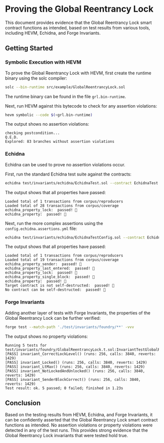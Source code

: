 # Proving the Global Reentrancy Lock

This document provides evidence that the Global Reentrancy Lock smart contract functions as intended, based on test results from various tools, including HEVM, Echidna, and Forge Invariants.

## Getting Started

### Symbolic Execution with HEVM

To prove the Global Reentrancy Lock with HEVM, first create the runtime binary using the solc compiler:

```bash
solc --bin-runtime src/example/GlobalReentrancyLock.sol 
```

The runtime binary can be found in the file `grl.bin-runtime`.

Next, run HEVM against this bytecode to check for any assertion violations:

```bash
hevm symbolic --code $(<grl.bin-runtime)
```

The output shows no assertion violations:

```
checking postcondition...
Q.E.D.
Explored: 83 branches without assertion violations
```

### Echidna

Echidna can be used to prove no assertion violations occur.

First, run the standard Echidna test suite against the contracts:

```bash
echidna test/invariants/echidna/EchidnaTest.sol --contract EchidnaTest --config test/invariants/echidna/config.echidna.yml
```

The output shows that all properties have passed:

```
Loaded total of 1 transactions from corpus/reproducers
Loaded total of 28 transactions from corpus/coverage
echidna_property_lock:  passed! 🎉
echidna_property:  passed! 🎉
```

Next, run the more complex assertions using the `config.echidna.assertions.yml` file:

```bash
echidna test/invariants/echidna/EchidnaTestConfig.sol --contract EchidnaTestConfig --config test/invariants/echidna/config.echidna.assertions.yml
```

The output shows that all properties have passed:

```
Loaded total of 1 transactions from corpus/reproducers
Loaded total of 19 transactions from corpus/coverage
echidna_property_sender:  passed! 🎉
echidna_property_last_entered:  passed! 🎉
echidna_property_lock:  passed! 🎉
echidna_property_single_block:  passed! 🎉
echidna_property:  passed! 🎉
Target contract is not self-destructed:  passed! 🎉
No contract can be self-destructed:  passed! 🎉
```

### Forge Invariants

Adding another layer of tests with Forge Invariants, the properties of the Global Reentrancy Lock can be further verified:

```bash
forge test --match-path './test/invariants/foundry/**' -vvv
```

The output shows no property violations:

```
Running 5 tests for test/invariants/foundry/GlobalReentrancyLock.t.sol:InvariantTestGlobalReentrancyLock
[PASS] invariant_CorrectLockLevel() (runs: 256, calls: 3840, reverts: 1429)
[PASS] invariant_Locked() (runs: 256, calls: 3840, reverts: 1429)
[PASS] invariant_LtMax() (runs: 256, calls: 3840, reverts: 1429)
[PASS] invariant_NotLockedAndUnlocked() (runs: 256, calls: 3840, reverts: 1429)
[PASS] invariant_SenderBlockCorrect() (runs: 256, calls: 3840, reverts: 1429)
Test result: ok. 5 passed; 0 failed; finished in 1.23s
```

## Conclusion

Based on the testing results from HEVM, Echidna, and Forge Invariants, it can be confidently asserted that the Global Reentrancy Lock smart contract functions as intended. No assertion violations or property violations were detected in any of the test runs. This provides strong evidence that the Global Reentrancy Lock invariants that were tested hold true.